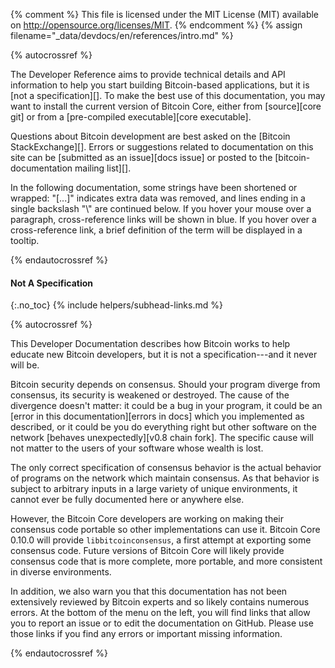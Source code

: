 {% comment %}
This file is licensed under the MIT License (MIT) available on
http://opensource.org/licenses/MIT.
{% endcomment %}
{% assign filename="_data/devdocs/en/references/intro.md" %}

{% autocrossref %}

The Developer Reference aims to provide technical details and API information
to help you start building Bitcoin-based applications, but it is [not a
specification][]. To make the best use of
this documentation, you may want to install the current version of Bitcoin
Core, either from [source][core git] or from a [pre-compiled executable][core executable].

Questions about Bitcoin development are best asked on
the [Bitcoin StackExchange][].
Errors or suggestions related to
documentation on this site can be [submitted as an issue][docs issue]
or posted to the [bitcoin-documentation mailing list][].

In the following documentation, some strings have been shortened or wrapped: "[...]"
indicates extra data was removed, and lines ending in a single backslash "\\"
are continued below. If you hover your mouse over a paragraph, cross-reference
links will be shown in blue.  If you hover over a cross-reference link, a brief
definition of the term will be displayed in a tooltip.

{% endautocrossref %}

#### Not A Specification
{:.no_toc}
{% include helpers/subhead-links.md %}

{% autocrossref %}

This Developer Documentation describes how Bitcoin works to
help educate new Bitcoin developers, but it is not a specification---and
it never will be.

Bitcoin security depends on consensus. Should your program diverge from
consensus, its security is weakened or destroyed. The cause of the
divergence doesn't matter: it could be a bug in your program, it could
be an [error in this documentation][errors in docs] which you
implemented as described, or it could be you do everything right but
other software on the network [behaves unexpectedly][v0.8 chain
fork]. The specific cause will not matter to the users of your software
whose wealth is lost.

The only correct specification of consensus behavior is the actual
behavior of programs on the network which maintain consensus. As that
behavior is subject to arbitrary inputs<!--noref--> in a large variety
of unique environments, it cannot ever be fully documented here or
anywhere else.

However, the Bitcoin Core developers are working on making their
consensus code portable so other implementations can use it. Bitcoin
Core 0.10.0 will provide `libbitcoinconsensus`, a first attempt at
exporting some consensus code. Future versions of Bitcoin Core will
likely provide consensus code that is more complete, more portable, and
more consistent in diverse environments.

In addition, we also warn you that this documentation has not been
extensively reviewed by Bitcoin experts and so likely contains numerous
errors. At the bottom of the menu on the left, you will find links that
allow you to report an issue or to edit the documentation on GitHub.
Please use those links if you find any errors or important missing
information.

{% endautocrossref %}
